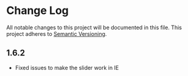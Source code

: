 # Change Log

All notable changes to this project will be documented in this file. This project adheres to [Semantic Versioning](http://semver.org/).

## 1.6.2

-   Fixed issues to make the slider work in IE
